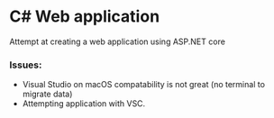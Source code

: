 # C# Web application

Attempt at creating a web application using ASP.NET core

### Issues:

- Visual Studio on macOS compatability is not great (no terminal to migrate data)
- Attempting application with VSC.
